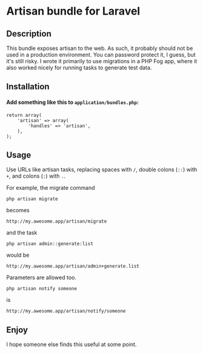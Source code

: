 # Artisan bundle for Laravel

## Description

This bundle exposes artisan to the web. As such, it probably should not be used in a production environment. You can password protect it, I guess, but it's still risky. I wrote it primarily to use migrations in a PHP Fog app, where it also worked nicely for running tasks to generate test data.

## Installation

#### Add something like this to ```application/bundles.php```:

    return array(
    	'artisan' => array(
    		'handles' => 'artisan',
    	),
    );

## Usage

Use URLs like artisan tasks, replacing spaces with ```/```, double colons (```::```) with ```+```, and colons (```:```) with ```.```.

For example, the migrate command

    php artisan migrate

becomes

    http://my.awesome.app/artisan/migrate

and the task

    php artisan admin::generate:list

would be

    http://my.awesome.app/artisan/admin+generate.list

Parameters are allowed too.

    php artisan notify someone

is

    http://my.awesome.app/artisan/notify/someone

## Enjoy

I hope someone else finds this useful at some point.